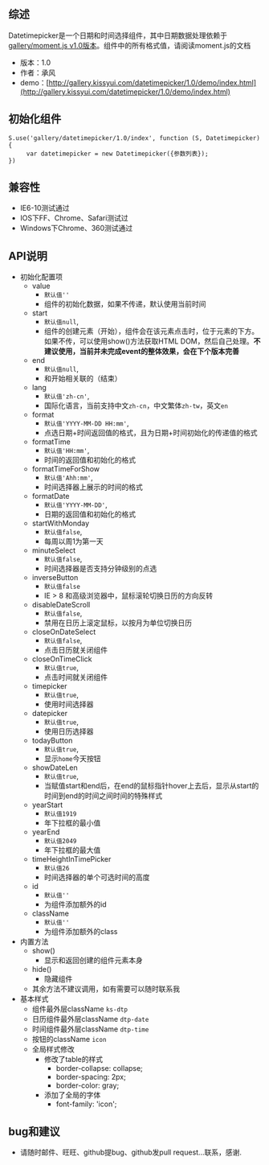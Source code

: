 ## 综述

Datetimepicker是一个日期和时间选择组件，其中日期数据处理依赖于[gallery/moment.js v1.0版本]([http://gallery.kissyui.com/moment/1.0/guide/index.html](http://gallery.kissyui.com/moment/1.0/guide/index.html))。组件中的所有格式值，请阅读moment.js的文档

* 版本：1.0
* 作者：承风
* demo：[http://gallery.kissyui.com/datetimepicker/1.0/demo/index.html](http://gallery.kissyui.com/datetimepicker/1.0/demo/index.html)

## 初始化组件

    S.use('gallery/datetimepicker/1.0/index', function (S, Datetimepicker) {
         var datetimepicker = new Datetimepicker({参数列表});
    })

## 兼容性
* IE6-10测试通过
* IOS下FF、Chrome、Safari测试过
* Windows下Chrome、360测试通过

## API说明
* 初始化配置项
    * value 
        * `默认值''`
        * 组件的初始化数据，如果不传递，默认使用当前时间
    * start
        * `默认值null`,
        * 组件的创建元素（开始），组件会在该元素点击时，位于元素的下方。如果不传，可以使用show()方法获取HTML DOM，然后自己处理。**不建议使用，当前并未完成event的整体效果，会在下个版本完善**
    * end 
        * `默认值null`,
        * 和开始相关联的（结束）
    * lang 
        * `默认值'zh-cn'`,
        * 国际化语言，当前支持中文`zh-cn`，中文繁体`zh-tw`，英文`en`
    * format 
        * `默认值'YYYY-MM-DD HH:mm'`,
        * 点选日期+时间返回值的格式，且为日期+时间初始化的传递值的格式
    * formatTime 
        * `默认值'HH:mm'`,
        * 时间的返回值和初始化的格式
    * formatTimeForShow 
        * `默认值'Ahh:mm'`,
        * 时间选择器上展示的时间的格式
    * formatDate 
        * `默认值'YYYY-MM-DD'`,
        * 日期的返回值和初始化的格式
    * startWithMonday 
        * `默认值false`,
        * 每周以周1为第一天
    * minuteSelect 
        * `默认值false`,
        * 时间选择器是否支持分钟级别的点选
    * inverseButton 
        * `默认值false`
        * IE > 8 和高级浏览器中，鼠标滚轮切换日历的方向反转 
    * disableDateScroll 
        * `默认值false`,
        * 禁用在日历上滚定鼠标，以按月为单位切换日历
    * closeOnDateSelect 
        * `默认值false`,
        * 点击日历就关闭组件
    * closeOnTimeClick 
        * `默认值true`,
        * 点击时间就关闭组件
    * timepicker 
        * `默认值true`,
        * 使用时间选择器
    * datepicker 
        * `默认值true`,
        * 使用日历选择器
    * todayButton 
        * `默认值true`,
        * 显示`home`今天按钮
    * showDateLen 
        * `默认值true`,
        * 当赋值start和end后，在end的鼠标指针hover上去后，显示从start的时间到end的时间之间时间的特殊样式
    * yearStart 
        * `默认值1919`
        * 年下拉框的最小值
    * yearEnd 
        * `默认值2049`
        * 年下拉框的最大值
    * timeHeightInTimePicker 
        * `默认值26`
        * 时间选择器的单个可选时间的高度
    * id 
        * `默认值''`
        * 为组件添加额外的id
    * className 
        * `默认值''`
        * 为组件添加额外的class
* 内置方法
    * show()
        * 显示和返回创建的组件元素本身
    * hide()
        * 隐藏组件
    * 其余方法不建议调用，如有需要可以随时联系我
* 基本样式
    * 组件最外层className `ks-dtp`
    * 日历组件最外层className `dtp-date`
    * 时间组件最外层className `dtp-time`
    * 按钮的className `icon`
    * 全局样式修改
        * 修改了table的样式
            * border-collapse: collapse;
            * border-spacing: 2px;
            * border-color: gray;
        * 添加了全局的字体
            * font-family: 'icon';

## bug和建议
* 请随时邮件、旺旺、github提bug、github发pull request...联系，感谢.

       